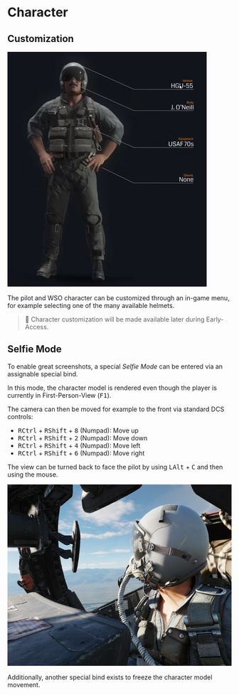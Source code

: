 # Character

## Customization

![Customization Interface](../img/character_customization_ui.jpg)

The pilot and WSO character can be customized through an in-game menu, for
example selecting one of the many available helmets.

> 🚧 Character customization will be made available later during Early-Access.

## Selfie Mode

To enable great screenshots, a special _Selfie Mode_ can be entered via an
assignable special bind.

In this mode, the character model is rendered even though the player is
currently in First-Person-View (<kbd>F1</kbd>).

The camera can then be moved for example to the front via standard DCS controls:

- <kbd>RCtrl</kbd> + <kbd>RShift</kbd> + <kbd>8</kbd> (Numpad): Move up
- <kbd>RCtrl</kbd> + <kbd>RShift</kbd> + <kbd>2</kbd> (Numpad): Move down
- <kbd>RCtrl</kbd> + <kbd>RShift</kbd> + <kbd>4</kbd> (Numpad): Move left
- <kbd>RCtrl</kbd> + <kbd>RShift</kbd> + <kbd>6</kbd> (Numpad): Move right

The view can be turned back to face the pilot by using <kbd>LAlt</kbd> +
<kbd>C</kbd> and then using the mouse.

![Selfie Shot](../img/selfie_shot.jpg)

Additionally, another special bind exists to freeze the character model
movement.
